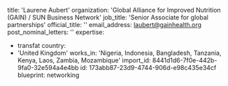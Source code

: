 title: 'Laurene Aubert'
organization: 'Global Alliance for Improved Nutrition (GAIN) / SUN Business Network'
job_title: 'Senior Associate for global partnerships'
official_title: ''
email_address: laubert@gainhealth.org
post_nominal_letters: ''
expertise:
  - transfat
country:
  - 'United Kingdom'
works_in: 'Nigeria, Indonesia, Bangladesh, Tanzania, Kenya, Laos, Zambia, Mozambique'
import_id: 8441d1d6-7f0e-442b-9fa0-32e594a4e4bb
id: 173abb87-23d9-4744-906d-e98c435e34cf
blueprint: networking
